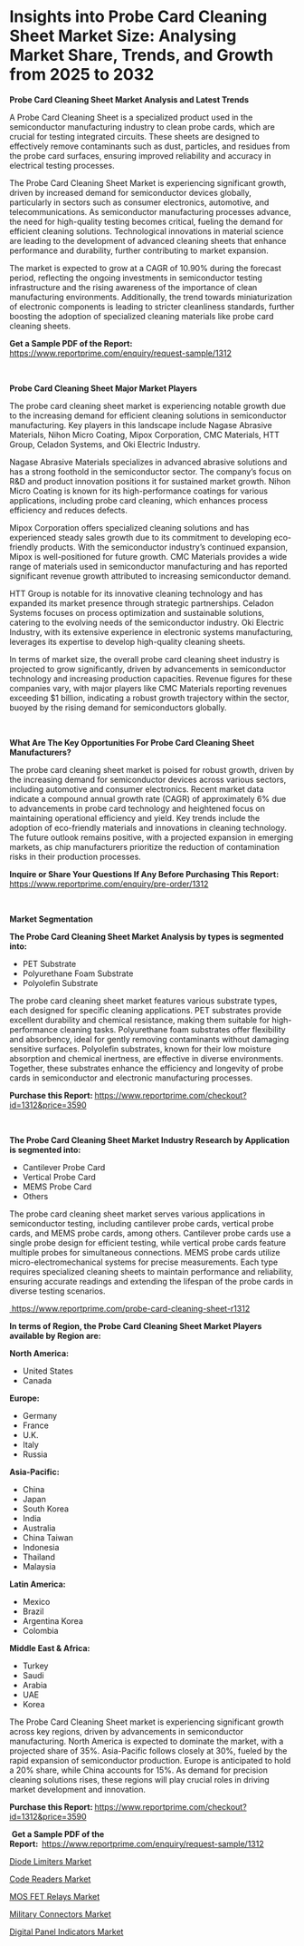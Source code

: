 <p><h1>Insights into Probe Card Cleaning Sheet Market Size: Analysing Market Share, Trends, and Growth from 2025 to 2032</h1></p><p><strong>Probe Card Cleaning Sheet Market Analysis and Latest Trends</strong></p>
<p><p>A Probe Card Cleaning Sheet is a specialized product used in the semiconductor manufacturing industry to clean probe cards, which are crucial for testing integrated circuits. These sheets are designed to effectively remove contaminants such as dust, particles, and residues from the probe card surfaces, ensuring improved reliability and accuracy in electrical testing processes. </p><p>The Probe Card Cleaning Sheet Market is experiencing significant growth, driven by increased demand for semiconductor devices globally, particularly in sectors such as consumer electronics, automotive, and telecommunications. As semiconductor manufacturing processes advance, the need for high-quality testing becomes critical, fueling the demand for efficient cleaning solutions. Technological innovations in material science are leading to the development of advanced cleaning sheets that enhance performance and durability, further contributing to market expansion. </p><p>The market is expected to grow at a CAGR of 10.90% during the forecast period, reflecting the ongoing investments in semiconductor testing infrastructure and the rising awareness of the importance of clean manufacturing environments. Additionally, the trend towards miniaturization of electronic components is leading to stricter cleanliness standards, further boosting the adoption of specialized cleaning materials like probe card cleaning sheets.</p></p>
<p><strong>Get a Sample PDF of the Report:&nbsp;</strong> <a href="https://www.reportprime.com/enquiry/request-sample/1312?utm_campaign=1091&utm_medium=2&utm_source=Github&utm_content=ia&utm_term=18032025&utm_id=probe-card-cleaning-sheet">https://www.reportprime.com/enquiry/request-sample/1312</a></p>
<p>&nbsp;</p>
<p><strong>Probe Card Cleaning Sheet Major Market Players</strong></p>
<p><p>The probe card cleaning sheet market is experiencing notable growth due to the increasing demand for efficient cleaning solutions in semiconductor manufacturing. Key players in this landscape include Nagase Abrasive Materials, Nihon Micro Coating, Mipox Corporation, CMC Materials, HTT Group, Celadon Systems, and Oki Electric Industry.</p><p>Nagase Abrasive Materials specializes in advanced abrasive solutions and has a strong foothold in the semiconductor sector. The company’s focus on R&D and product innovation positions it for sustained market growth. Nihon Micro Coating is known for its high-performance coatings for various applications, including probe card cleaning, which enhances process efficiency and reduces defects.</p><p>Mipox Corporation offers specialized cleaning solutions and has experienced steady sales growth due to its commitment to developing eco-friendly products. With the semiconductor industry’s continued expansion, Mipox is well-positioned for future growth. CMC Materials provides a wide range of materials used in semiconductor manufacturing and has reported significant revenue growth attributed to increasing semiconductor demand.</p><p>HTT Group is notable for its innovative cleaning technology and has expanded its market presence through strategic partnerships. Celadon Systems focuses on process optimization and sustainable solutions, catering to the evolving needs of the semiconductor industry. Oki Electric Industry, with its extensive experience in electronic systems manufacturing, leverages its expertise to develop high-quality cleaning sheets.</p><p>In terms of market size, the overall probe card cleaning sheet industry is projected to grow significantly, driven by advancements in semiconductor technology and increasing production capacities. Revenue figures for these companies vary, with major players like CMC Materials reporting revenues exceeding $1 billion, indicating a robust growth trajectory within the sector, buoyed by the rising demand for semiconductors globally.</p></p>
<p>&nbsp;</p>
<p><strong>What Are The Key Opportunities For Probe Card Cleaning Sheet Manufacturers?</strong></p>
<p><p>The probe card cleaning sheet market is poised for robust growth, driven by the increasing demand for semiconductor devices across various sectors, including automotive and consumer electronics. Recent market data indicate a compound annual growth rate (CAGR) of approximately 6% due to advancements in probe card technology and heightened focus on maintaining operational efficiency and yield. Key trends include the adoption of eco-friendly materials and innovations in cleaning technology. The future outlook remains positive, with a projected expansion in emerging markets, as chip manufacturers prioritize the reduction of contamination risks in their production processes.</p></p>
<p><strong>Inquire or Share Your Questions If Any Before Purchasing This Report:</strong> <a href="https://www.reportprime.com/enquiry/pre-order/1312?utm_campaign=1091&utm_medium=2&utm_source=Github&utm_content=ia&utm_term=18032025&utm_id=probe-card-cleaning-sheet">https://www.reportprime.com/enquiry/pre-order/1312</a></p>
<p>&nbsp;</p>
<p><strong>Market Segmentation</strong></p>
<p><strong>The Probe Card Cleaning Sheet Market Analysis by types is segmented into:</strong></p>
<p><ul><li>PET Substrate</li><li>Polyurethane Foam Substrate</li><li>Polyolefin Substrate</li></ul></p>
<p><p>The probe card cleaning sheet market features various substrate types, each designed for specific cleaning applications. PET substrates provide excellent durability and chemical resistance, making them suitable for high-performance cleaning tasks. Polyurethane foam substrates offer flexibility and absorbency, ideal for gently removing contaminants without damaging sensitive surfaces. Polyolefin substrates, known for their low moisture absorption and chemical inertness, are effective in diverse environments. Together, these substrates enhance the efficiency and longevity of probe cards in semiconductor and electronic manufacturing processes.</p></p>
<p><strong>Purchase this Report:&nbsp;</strong><a href="https://www.reportprime.com/checkout?id=1312&price=3590&utm_campaign=1091&utm_medium=2&utm_source=Github&utm_content=ia&utm_term=18032025&utm_id=probe-card-cleaning-sheet">https://www.reportprime.com/checkout?id=1312&price=3590</a></p>
<p>&nbsp;</p>
<p><strong>The Probe Card Cleaning Sheet Market Industry Research by Application is segmented into:</strong></p>
<p><ul><li>Cantilever Probe Card</li><li>Vertical Probe Card</li><li>MEMS Probe Card</li><li>Others</li></ul></p>
<p><p>The probe card cleaning sheet market serves various applications in semiconductor testing, including cantilever probe cards, vertical probe cards, and MEMS probe cards, among others. Cantilever probe cards use a single probe design for efficient testing, while vertical probe cards feature multiple probes for simultaneous connections. MEMS probe cards utilize micro-electromechanical systems for precise measurements. Each type requires specialized cleaning sheets to maintain performance and reliability, ensuring accurate readings and extending the lifespan of the probe cards in diverse testing scenarios.</p></p>
<p><a href="https://www.reportprime.com/probe-card-cleaning-sheet-r1312?utm_campaign=1091&utm_medium=2&utm_source=Github&utm_content=ia&utm_term=18032025&utm_id=probe-card-cleaning-sheet">&nbsp;https://www.reportprime.com/probe-card-cleaning-sheet-r1312</a></p>
<p><strong>In terms of Region, the Probe Card Cleaning Sheet Market Players available by Region are:</strong></p>
<p>
    <p> <strong> North America: </strong>
        <ul>
            <li>United States</li>
            <li>Canada</li>
        </ul>
        </p> 
    <p> <strong> Europe: </strong>
        <ul>
            <li>Germany</li>
            <li>France</li>
            <li>U.K.</li>
            <li>Italy</li>
            <li>Russia</li>
        </ul>
        </p> 
    <p> <strong> Asia-Pacific: </strong>
        <ul>
            <li>China</li>
            <li>Japan</li>
            <li>South Korea</li>
            <li>India</li>
            <li>Australia</li>
            <li>China Taiwan</li>
            <li>Indonesia</li>
            <li>Thailand</li>
            <li>Malaysia</li>
        </ul>
        </p> 
    <p> <strong> Latin America: </strong>
        <ul>
            <li>Mexico</li>
            <li>Brazil</li>
            <li>Argentina Korea</li>
            <li>Colombia</li>
        </ul>
        </p> 
    <p> <strong> Middle East & Africa: </strong>
        <ul>
            <li>Turkey</li>
            <li>Saudi</li>
            <li>Arabia</li>
            <li>UAE</li>
            <li>Korea</li>
        </ul>
    </p>
    </p>
<p><p>The Probe Card Cleaning Sheet market is experiencing significant growth across key regions, driven by advancements in semiconductor manufacturing. North America is expected to dominate the market, with a projected share of 35%. Asia-Pacific follows closely at 30%, fueled by the rapid expansion of semiconductor production. Europe is anticipated to hold a 20% share, while China accounts for 15%. As demand for precision cleaning solutions rises, these regions will play crucial roles in driving market development and innovation.</p></p>
<p><strong>Purchase this Report: </strong><a href="https://www.reportprime.com/checkout?id=1312&price=3590&utm_campaign=1091&utm_medium=2&utm_source=Github&utm_content=ia&utm_term=18032025&utm_id=probe-card-cleaning-sheet">https://www.reportprime.com/checkout?id=1312&price=3590</a></p>
<p>&nbsp;<strong>Get a Sample PDF of the Report:&nbsp;&nbsp;</strong><a href="https://www.reportprime.com/enquiry/request-sample/1312?utm_campaign=1091&utm_medium=2&utm_source=Github&utm_content=ia&utm_term=18032025&utm_id=probe-card-cleaning-sheet">https://www.reportprime.com/enquiry/request-sample/1312</a></p>
<p><strong></strong></p>
<p><p><a href="https://github.com/felishtimoti/Market-Research-Report-List-1/blob/main/diode-limiters-market.md?utm_campaign=1091&utm_medium=2&utm_source=Github&utm_content=ia&utm_term=18032025&utm_id=probe-card-cleaning-sheet">Diode Limiters Market</a></p><p><a href="https://github.com/lestymbango/Market-Research-Report-List-1/blob/main/code-readers-market.md?utm_campaign=1091&utm_medium=2&utm_source=Github&utm_content=ia&utm_term=18032025&utm_id=probe-card-cleaning-sheet">Code Readers Market</a></p><p><a href="https://github.com/tafuaraasswn/Market-Research-Report-List-1/blob/main/mos-fet-relays-market.md?utm_campaign=1091&utm_medium=2&utm_source=Github&utm_content=ia&utm_term=18032025&utm_id=probe-card-cleaning-sheet">MOS FET Relays Market</a></p><p><a href="https://github.com/anesimazikpd/Market-Research-Report-List-1/blob/main/military-connectors-market.md?utm_campaign=1091&utm_medium=2&utm_source=Github&utm_content=ia&utm_term=18032025&utm_id=probe-card-cleaning-sheet">Military Connectors Market</a></p><p><a href="https://github.com/peggiputra7o/Market-Research-Report-List-1/blob/main/digital-panel-indicators-market.md?utm_campaign=1091&utm_medium=2&utm_source=Github&utm_content=ia&utm_term=18032025&utm_id=probe-card-cleaning-sheet">Digital Panel Indicators Market</a></p></p>